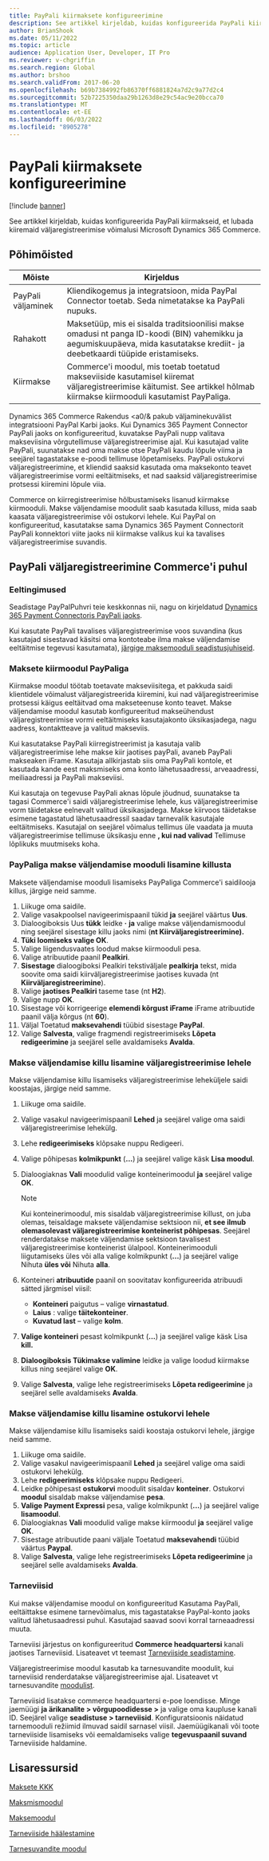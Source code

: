 ```yaml
---
title: PayPali kiirmaksete konfigureerimine
description: See artikkel kirjeldab, kuidas konfigureerida PayPali kiirmakseid, et lubada kiiremaid väljaregistreerimise võimalusi Microsoft Dynamics 365 Commerce.
author: BrianShook
ms.date: 05/11/2022
ms.topic: article
audience: Application User, Developer, IT Pro
ms.reviewer: v-chgriffin
ms.search.region: Global
ms.author: brshoo
ms.search.validFrom: 2017-06-20
ms.openlocfilehash: b69b7384992fb86370ff6881824a7d2c9a77d2c4
ms.sourcegitcommit: 52b7225350daa29b1263d8e29c54ac9e20bcca70
ms.translationtype: MT
ms.contentlocale: et-EE
ms.lasthandoff: 06/03/2022
ms.locfileid: "8905278"
---
```

# <a name="configure-express-payments-for-paypal"></a>PayPali kiirmaksete konfigureerimine

[!include [banner](../includes/banner.md)]

See artikkel kirjeldab, kuidas konfigureerida PayPali kiirmakseid, et lubada kiiremaid väljaregistreerimise võimalusi Microsoft Dynamics 365 Commerce.

## <a name="key-terms"></a>Põhimõisted

| Mõiste | Kirjeldus |
|---|---|
| PayPali väljaminek | Kliendikogemus ja integratsioon, mida PayPal Connector toetab. Seda nimetatakse ka PayPali nupuks. |
| Rahakott | Maksetüüp, mis ei sisalda traditsioonilisi makse omadusi nt panga ID-koodi (BIN) vahemikku ja aegumiskuupäeva, mida kasutatakse krediit- ja deebetkaardi tüüpide eristamiseks. |
| Kiirmakse | Commerce'i moodul, mis toetab toetatud makseviiside kasutamisel kiiremat väljaregistreerimise käitumist. See artikkel hõlmab kiirmakse kiirmooduli kasutamist PayPaliga. |

Dynamics 365 Commerce Rakendus <a0/& pakub väljaminekuvälist integratsiooni PayPal Karbi jaoks. Kui Dynamics 365 Payment Connector PayPali jaoks on konfigureeritud, kuvatakse PayPali nupp valitava makseviisina võrgutellimuse väljaregistreerimise ajal. Kui kasutajad valite PayPali, suunatakse nad oma makse otse PayPali kaudu lõpule viima ja seejärel tagastatakse e-poodi tellimuse lõpetamiseks. PayPali ostukorvi väljaregistreerimine, et kliendid saaksid kasutada oma maksekonto teavet väljaregistreerimise vormi eeltäitmiseks, et nad saaksid väljaregistreerimise protsessi kiiremini lõpule viia.

Commerce on kiirregistreerimise hõlbustamiseks lisanud kiirmakse kiirmooduli. Makse väljendamise moodulit saab kasutada killuss, mida saab kaasata väljaregistreerimise või ostukorvi lehele. Kui PayPal on konfigureeritud, kasutatakse sama Dynamics 365 Payment Connectorit PayPali konnektori viite jaoks nii kiirmakse valikus kui ka tavalises väljaregistreerimise suvandis.

## <a name="paypal-checkout-in-commerce"></a>PayPali väljaregistreerimine Commerce'i puhul

### <a name="prerequisites"></a>Eeltingimused

Seadistage PayPalPuhvri teie keskkonnas nii, nagu on kirjeldatud [Dynamics 365 Payment Connectoris PayPali jaoks](../paypal.md).

Kui kasutate PayPali tavalises väljaregistreerimise voos suvandina (kus kasutajad sisestavad käsitsi oma kontoteabe ilma makse väljendamise eeltäitmise tegevusi kasutamata), [järgige maksemooduli seadistusjuhiseid](../payment-module.md).

### <a name="payment-express-module-with-paypal"></a>Maksete kiirmoodul PayPaliga

Kiirmakse moodul töötab toetavate makseviisitega, et pakkuda saidi klientidele võimalust väljaregistreerida kiiremini, kui nad väljaregistreerimise protsessi käigus eeltäitvad oma makseteenuse konto teavet. Makse väljendamise moodul kasutab konfigureeritud makseühendust väljaregistreerimise vormi eeltäitmiseks kasutajakonto üksikasjadega, nagu aadress, kontaktteave ja valitud makseviis.

Kui kasutatakse PayPali kiirregistreerimist ja kasutaja valib väljaregistreerimise lehe makse kiir jaotises payPali, avaneb PayPali makseaken iFrame. Kasutaja allkirjastab siis oma PayPali kontole, et kasutada kande eest maksmiseks oma konto lähetusaadressi, arveaadressi, meiliaadressi ja PayPali makseviisi.

Kui kasutaja on tegevuse PayPali aknas lõpule jõudnud, suunatakse ta tagasi Commerce'i saidi väljaregistreerimise lehele, kus väljaregistreerimise vorm täidetakse eelnevalt valitud üksikasjadega. Makse kiirvoos täidetakse esimene tagastatud lähetusaadressil saadav tarnevalik kasutajale eeltäitmiseks. Kasutajal on seejärel võimalus tellimus üle vaadata ja muuta väljaregistreerimise tellimuse üksikasju enne **, kui nad valivad** Tellimuse lõplikuks muutmiseks koha.

### <a name="add-the-payment-express-module-with-paypal-to-a-fragment"></a>PayPaliga makse väljendamise mooduli lisamine killusta

Maksete väljendamise mooduli lisamiseks PayPaliga Commerce'i saidilooja killus, järgige neid samme.

1. Liikuge oma saidile.
1. Valige vasakpoolsel navigeerimispaanil tükid **ja** seejärel väärtus **Uus**.
1. Dialoogiboksis Uus **tükk** leidke **·** **ja** valige makse väljendamismoodul ning seejärel sisestage killu jaoks nimi (**nt Kiirväljaregistreerimine).**
1. **Tüki loomiseks valige OK**.
1. Valige liigendusvaates loodud makse kiirmooduli pesa.
1. Valige atribuutide paanil **Pealkiri**.
1. **Sisestage** dialoogiboksi Pealkiri tekstiväljale **pealkirja** tekst, mida soovite oma saidi kiirväljaregistreerimise jaotises kuvada (nt **Kiirväljaregistreerimine**).
1. Valige **jaotises Pealkiri** taseme tase (nt **H2**).
1. Valige nupp **OK**.
1. Sisestage või korrigeerige **elemendi kõrgust iFrame** iFrame atribuutide paanil välja kõrgus (nt **60**).
1. Väljal Toetatud **maksevahendi** tüübid sisestage **PayPal**.
1. Valige **Salvesta**, valige fragmendi registreerimiseks **Lõpeta redigeerimine** ja seejärel selle avaldamiseks **Avalda**.

### <a name="add-the-payment-express-fragment-to-the-checkout-page"></a>Makse väljendamise killu lisamine väljaregistreerimise lehele

Makse väljendamise killu lisamiseks väljaregistreerimise leheküljele saidi koostajas, järgige neid samme.

1. Liikuge oma saidile.
1. Valige vasakul navigeerimispaanil **Lehed** ja seejärel valige oma saidi väljaregistreerimise lehekülg.
1. Lehe **redigeerimiseks** klõpsake nuppu Redigeeri.
1. Valige põhipesas **kolmikpunkt** (**...**) ja seejärel valige käsk **Lisa moodul**.
1. Dialoogiaknas **Vali** moodulid valige konteinerimoodul **ja** seejärel valige **OK**.

    > [!NOTE]
    > Kui konteinerimoodul, mis sisaldab väljaregistreerimise killust, on juba olemas, teisaldage maksete väljendamise sektsioon nii, **et see ilmub olemasolevast väljaregistreerimise konteinerist põhipesas**. Seejärel renderdatakse maksete väljendamise sektsioon tavalisest väljaregistreerimise konteinerist ülalpool. Konteinerimooduli liigutamiseks üles või alla valige kolmikpunkt (**...**) ja seejärel valige Nihuta **üles või** Nihuta **alla**.

1. Konteineri **atribuutide** paanil on soovitatav konfigureerida atribuudi sätted järgmisel viisil:

    - **Konteineri** paigutus – valige **virnastatud**.
    - **Laius** : valige **täitekonteiner**.
    - **Kuvatud last** – valige **kolm**.

1. **Valige konteineri** pesast kolmikpunkt (**...**) ja seejärel valige käsk Lisa **kill.**
1. **Dialoogiboksis Tükimakse valimine** leidke ja valige loodud kiirmakse killus ning seejärel valige **OK**.
1. Valige **Salvesta**, valige lehe registreerimiseks **Lõpeta redigeerimine** ja seejärel selle avaldamiseks **Avalda**.

### <a name="add-the-payment-express-fragment-to-the-cart-page"></a>Makse väljendamise killu lisamine ostukorvi lehele

Makse väljendamise killu lisamiseks saidi koostaja ostukorvi lehele, järgige neid samme.

1. Liikuge oma saidile.
1. Valige vasakul navigeerimispaanil **Lehed** ja seejärel valige oma saidi ostukorvi lehekülg.
1. Lehe **redigeerimiseks** klõpsake nuppu Redigeeri.
1. Leidke põhipesast **ostukorvi** moodulit sisaldav **konteiner**. Ostukorvi **moodul** sisaldab makse väljendamise **pesa**.
1. **Valige Payment Expressi** pesa, valige kolmikpunkt (**...**) ja seejärel valige **lisamoodul**.
1. Dialoogiaknas **Vali** moodulid valige makse kiirmoodul **ja** seejärel valige **OK**.
1. Sisestage atribuutide paani väljale Toetatud **maksevahendi** tüübid väärtus **Paypal**.
1. Valige **Salvesta**, valige lehe registreerimiseks **Lõpeta redigeerimine** ja seejärel selle avaldamiseks **Avalda**.

### <a name="modes-of-delivery"></a>Tarneviisid

Kui makse väljendamise moodul on konfigureeritud Kasutama PayPali, eeltäittakse esimene tarnevõimalus, mis tagastatakse PayPal-konto jaoks valitud lähetusaadressi puhul. Kasutajad saavad soovi korral tarneaadressi muuta.

Tarneviisi järjestus on konfigureeritud **Commerce headquartersi** kanali jaotises Tarneviisid. Lisateavet vt teemast [Tarneviiside seadistamine](/dynamicsax-2012/appuser-itpro/set-up-modes-of-delivery).

Väljaregistreerimise moodul kasutab ka tarnesuvandite moodulit, kui tarneviisid renderdatakse väljaregistreerimise ajal. Lisateavet vt tarnesuvandite [moodulist](../delivery-options-module.md).

Tarneviisid lisatakse commerce headquartersi e-poe loendisse. Minge jaemüügi **ja ärikanalite \> võrgupoodidesse \>** ja valige oma kaupluse kanali ID. Seejärel valige **seadistuse \> tarneviisid**. Konfiguratsioonis näidatud tarnemooduli režiimid ilmuvad saidil sarnasel viisil. Jaemüügikanali või toote tarneviiside lisamiseks või eemaldamiseks valige **tegevuspaanil suvand** Tarneviiside haldamine.

## <a name="additional-resources"></a>Lisaressursid

[Maksete KKK](payments-retail.md)

[Maksmismoodul](../add-checkout-module.md)

[Maksemoodul](../payment-module.md)

[Tarneviiside häälestamine](/dynamicsax-2012/appuser-itpro/set-up-modes-of-delivery)

[Tarnesuvandite moodul](../delivery-options-module.md)
